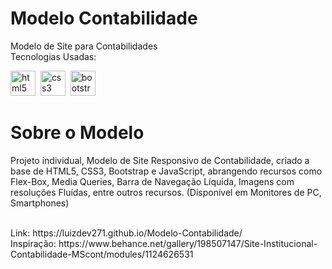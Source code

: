 # Modelo Contabilidade
 Modelo de Site para Contabilidades <br>
 Tecnologias Usadas: <br>

<div>
  <img src="https://cdn.jsdelivr.net/gh/devicons/devicon/icons/html5/html5-original.svg" height="40" alt="html5 logo"  />
  <img />
  <img src="https://cdn.jsdelivr.net/gh/devicons/devicon/icons/css3/css3-original.svg" height="40" alt="css3 logo"  />
  <img />
  <img src="https://cdn.jsdelivr.net/gh/devicons/devicon/icons/bootstrap/bootstrap-original.svg" height="40" alt="bootstrap logo"  />
</div>

# Sobre o Modelo
Projeto individual, Modelo de Site Responsivo de Contabilidade, criado a base de HTML5, CSS3, Bootstrap e JavaScript, abrangendo recursos como Flex-Box, Media Queries, Barra de Navegação Líquida, Imagens com resoluções Fluídas, entre outros recursos.
(Disponível em Monitores de PC, Smartphones)

<br>
Link: https://luizdev271.github.io/Modelo-Contabilidade/
<br>
Inspiração: https://www.behance.net/gallery/198507147/Site-Institucional-Contabilidade-MScont/modules/1124626531
